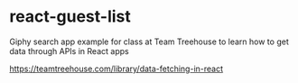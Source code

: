 # react-guest-list
Giphy search app example for class at Team Treehouse to learn how to get data through APIs  in React apps

https://teamtreehouse.com/library/data-fetching-in-react
